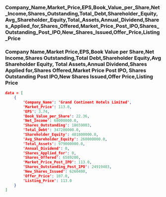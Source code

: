 ### Company_Name,Market_Price,EPS,Book_Value_per_Share,Net_Income,Shares_Outstanding,Total_Debt,Shareholder_Equity,Avg_Shareholder_Equity,Total_Assets,Annual_Dividend,Shares_Applied_for,Shares_Offered,Market_Price_Post_IPO,Shares_Outstanding_Post_IPO,New_Shares_Issued,Offer_Price,Listing_Price



### Company Name,Market Price,EPS,Book Value per Share,Net Income,Shares Outstanding,Total Debt,Shareholder Equity,Avg Shareholder Equity, Total Assets,Annual Dividend,Shares Applied for,Shares Offered,Market Price Post IPO, Shares Outstanding Post IPO,New Shares Issued,Offer Price,Listing Price


```json
data = [
    {
        'Company_Name': 'Grand Continent Hotels Limited',
        'Market_Price': 113.0,
        'EPS': 3.74,
        'Book_Value_per_Share': 22.36,
        'Net_Income': 68000000.0,
        'Shares_Outstanding': 18659003,
        'Total_Debt': 347200000.0,
        'Shareholder_Equity': 401800000.0,
        'Avg_Shareholder_Equity': 260000000.0,
        'Total_Assets': 979000000.0,
        'Annual_Dividend': 0,
        'Shares_Applied_for': 0,
        'Shares_Offered': 6589200,
        'Market_Price_Post_IPO': 113.0,
        'Shares_Outstanding_Post_IPO': 24919403,
        'New_Shares_Issued': 6260400,
        'Offer_Price': 107.0,
        'Listing_Price': 113.0
    }
]
```